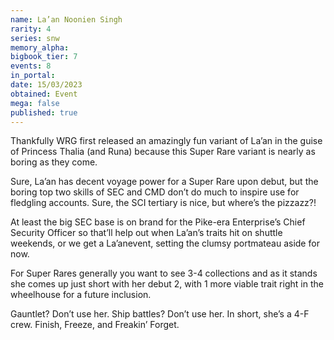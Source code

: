 ```yaml
---
name: La’an Noonien Singh
rarity: 4
series: snw
memory_alpha:
bigbook_tier: 7
events: 8
in_portal:
date: 15/03/2023
obtained: Event
mega: false
published: true
---
```


Thankfully WRG first released an amazingly fun variant of La’an in the guise of Princess Thalia (and Runa) because this Super Rare variant is nearly as boring as they come.

Sure, La’an has decent voyage power for a Super Rare upon debut, but the boring top two skills of SEC and CMD don’t do much to inspire use for fledgling accounts.  Sure, the SCI tertiary is nice, but where’s the pizzazz?!

At least the big SEC base is on brand for the Pike-era Enterprise’s Chief Security Officer so that’ll help out when La’an’s traits hit on shuttle weekends, or we get a La’anevent, setting the clumsy portmateau aside for now.

For Super Rares generally you want to see 3-4 collections and as it stands she comes up just short with her debut 2, with 1 more viable trait right in the wheelhouse for a future inclusion.

Gauntlet?  Don’t use her.  Ship battles?  Don’t use her.  In short, she’s a 4-F crew.  Finish, Freeze, and Freakin’ Forget.
